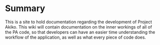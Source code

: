 # Summary

This is a site to hold documentation regarding the development of Project Akiko. This wiki will contain documentation on the inner workings of all of the PA code, so that developers can have an easier time understanding the workflow of the application, as well as what every piece of code does.